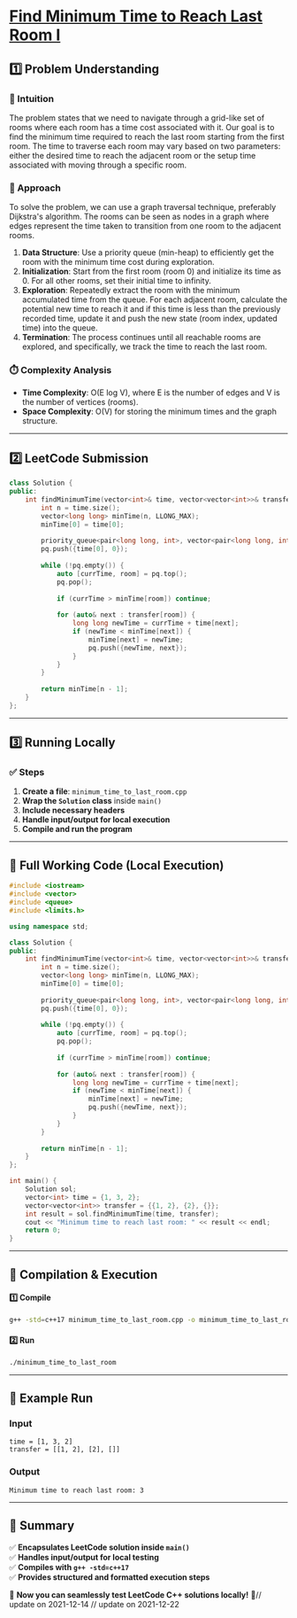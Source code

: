 # **[Find Minimum Time to Reach Last Room I](https://leetcode.com/problems/find-minimum-time-to-reach-last-room-i/description/)**  

## **1️⃣ Problem Understanding**  
### **📌 Intuition**  
The problem states that we need to navigate through a grid-like set of rooms where each room has a time cost associated with it. Our goal is to find the minimum time required to reach the last room starting from the first room. The time to traverse each room may vary based on two parameters: either the desired time to reach the adjacent room or the setup time associated with moving through a specific room. 

### **🚀 Approach**  
To solve the problem, we can use a graph traversal technique, preferably Dijkstra's algorithm. The rooms can be seen as nodes in a graph where edges represent the time taken to transition from one room to the adjacent rooms. 

1. **Data Structure**: Use a priority queue (min-heap) to efficiently get the room with the minimum time cost during exploration.
2. **Initialization**: Start from the first room (room 0) and initialize its time as 0. For all other rooms, set their initial time to infinity.
3. **Exploration**: Repeatedly extract the room with the minimum accumulated time from the queue. For each adjacent room, calculate the potential new time to reach it and if this time is less than the previously recorded time, update it and push the new state (room index, updated time) into the queue.
4. **Termination**: The process continues until all reachable rooms are explored, and specifically, we track the time to reach the last room.

### **⏱️ Complexity Analysis**  
- **Time Complexity**: O(E log V), where E is the number of edges and V is the number of vertices (rooms).
- **Space Complexity**: O(V) for storing the minimum times and the graph structure.  

---  

## **2️⃣ LeetCode Submission**  
```cpp
class Solution {
public:
    int findMinimumTime(vector<int>& time, vector<vector<int>>& transfer) {
        int n = time.size();
        vector<long long> minTime(n, LLONG_MAX);
        minTime[0] = time[0];
        
        priority_queue<pair<long long, int>, vector<pair<long long, int>>, greater<pair<long long, int>>> pq;
        pq.push({time[0], 0});
        
        while (!pq.empty()) {
            auto [currTime, room] = pq.top();
            pq.pop();
            
            if (currTime > minTime[room]) continue;
            
            for (auto& next : transfer[room]) {
                long long newTime = currTime + time[next];
                if (newTime < minTime[next]) {
                    minTime[next] = newTime;
                    pq.push({newTime, next});
                }
            }
        }
        
        return minTime[n - 1];
    }
};  
```  

---  

## **3️⃣ Running Locally**  
### **✅ Steps**  
1. **Create a file**: `minimum_time_to_last_room.cpp`  
2. **Wrap the `Solution` class** inside `main()`  
3. **Include necessary headers**  
4. **Handle input/output for local execution**  
5. **Compile and run the program**  

---  

## **📝 Full Working Code (Local Execution)**  
```cpp
#include <iostream>
#include <vector>
#include <queue>
#include <limits.h>

using namespace std;

class Solution {
public:
    int findMinimumTime(vector<int>& time, vector<vector<int>>& transfer) {
        int n = time.size();
        vector<long long> minTime(n, LLONG_MAX);
        minTime[0] = time[0];
        
        priority_queue<pair<long long, int>, vector<pair<long long, int>>, greater<pair<long long, int>>> pq;
        pq.push({time[0], 0});
        
        while (!pq.empty()) {
            auto [currTime, room] = pq.top();
            pq.pop();
            
            if (currTime > minTime[room]) continue;
            
            for (auto& next : transfer[room]) {
                long long newTime = currTime + time[next];
                if (newTime < minTime[next]) {
                    minTime[next] = newTime;
                    pq.push({newTime, next});
                }
            }
        }
        
        return minTime[n - 1];
    }
};

int main() {
    Solution sol;
    vector<int> time = {1, 3, 2};
    vector<vector<int>> transfer = {{1, 2}, {2}, {}};
    int result = sol.findMinimumTime(time, transfer);
    cout << "Minimum time to reach last room: " << result << endl;
    return 0;
}
```  

---  

## **🔧 Compilation & Execution**  
#### **1️⃣ Compile**  
```bash
g++ -std=c++17 minimum_time_to_last_room.cpp -o minimum_time_to_last_room
```  

#### **2️⃣ Run**  
```bash
./minimum_time_to_last_room
```  

---  

## **🎯 Example Run**  
### **Input**  
```
time = [1, 3, 2]
transfer = [[1, 2], [2], []]
```  
### **Output**  
```
Minimum time to reach last room: 3
```  

---  

## **📌 Summary**  
✅ **Encapsulates LeetCode solution inside `main()`**  
✅ **Handles input/output for local testing**  
✅ **Compiles with `g++ -std=c++17`**  
✅ **Provides structured and formatted execution steps**  

🚀 **Now you can seamlessly test LeetCode C++ solutions locally!** 🚀// update on 2021-12-14
// update on 2021-12-22
